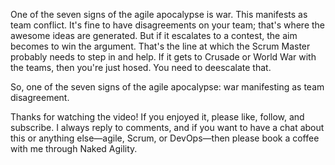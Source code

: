One of the seven signs of the agile apocalypse is war. This manifests as team conflict. It's fine to have disagreements on your team; that's where the awesome ideas are generated. But if it escalates to a contest, the aim becomes to win the argument. That's the line at which the Scrum Master probably needs to step in and help. If it gets to Crusade or World War with the teams, then you're just hosed. You need to deescalate that. 

So, one of the seven signs of the agile apocalypse: war manifesting as team disagreement. 

Thanks for watching the video! If you enjoyed it, please like, follow, and subscribe. I always reply to comments, and if you want to have a chat about this or anything else—agile, Scrum, or DevOps—then please book a coffee with me through Naked Agility.